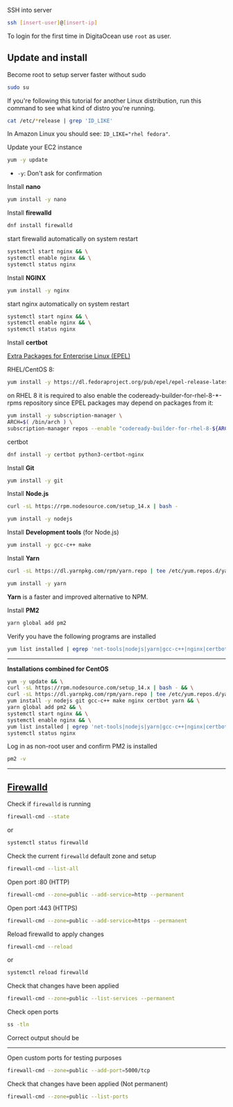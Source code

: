 SSH into server

```sh
ssh [insert-user]@[insert-ip]
```
To login for the first time in DigitaOcean use `root` as user.

## Update and install

Become root to setup server faster without sudo
```sh
sudo su
```

If you're following this tutorial for another Linux distribution, run this command to see what kind of distro you're running.
```sh
cat /etc/*release | grep 'ID_LIKE'
```
In Amazon Linux you should see: `ID_LIKE="rhel fedora"`.

Update your EC2 instance
```sh
yum -y update
```
- `-y`: Don't ask for confirmation

Install **nano**
```sh
yum install -y nano
```

Install **firewalld**
```sh
dnf install firewalld
```

start firewalld automatically on system restart
```sh
systemctl start nginx && \
systemctl enable nginx && \
systemctl status nginx
```

Install **NGINX**
```sh
yum install -y nginx
```

start nginx automatically on system restart
```sh
systemctl start nginx && \
systemctl enable nginx && \
systemctl status nginx
```

Install **certbot**

[Extra Packages for Enterprise Linux (EPEL)](https://fedoraproject.org/wiki/EPEL#Quickstart)

RHEL/CentOS 8:
```sh
yum install -y https://dl.fedoraproject.org/pub/epel/epel-release-latest-8.noarch.rpm
```
on RHEL 8 it is required to also enable the codeready-builder-for-rhel-8-*-rpms repository since EPEL packages may depend on packages from it:
```sh
yum install -y subscription-manager \
ARCH=$( /bin/arch ) \
subscription-manager repos --enable "codeready-builder-for-rhel-8-${ARCH}-rpms"
```
certbot
```sh
dnf install -y certbot python3-certbot-nginx
```

Install **Git**
```sh
yum install -y git
```

Install **Node.js**

```sh
curl -sL https://rpm.nodesource.com/setup_14.x | bash -
```
```sh
yum install -y nodejs
```

Install **Development tools** (for Node.js)
```sh
yum install -y gcc-c++ make
```

Install **Yarn**

```sh
curl -sL https://dl.yarnpkg.com/rpm/yarn.repo | tee /etc/yum.repos.d/yarn.repo
```
```sh
yum install -y yarn
```
**Yarn** is a faster and improved alternative to NPM.

Install **PM2**
```sh
yarn global add pm2
```

Verify you have the following programs are installed
```sh
yum list installed | egrep 'net-tools|nodejs|yarn|gcc-c++|nginx|certbot|git'
```

---

**Installations combined for CentOS**
```sh
yum -y update && \
curl -sL https://rpm.nodesource.com/setup_14.x | bash - && \
curl -sL https://dl.yarnpkg.com/rpm/yarn.repo | tee /etc/yum.repos.d/yarn.repo && \
yum install -y nodejs git gcc-c++ make nginx certbot yarn && \
yarn global add pm2 && \
systemctl start nginx && \
systemctl enable nginx && \
yum list installed | egrep 'net-tools|nodejs|yarn|gcc-c++|nginx|certbot|git' && \
systemctl status nginx
```

Log in as non-root user and confirm PM2 is installed

```sh
pm2 -v
```

---

## [Firewalld](https://www.digitalocean.com/community/tutorials/how-to-set-up-a-firewall-using-firewalld-on-centos-8)

Check if `firewalld` is running
```sh
firewall-cmd --state
```
or
```sh
systemctl status firewalld
```

Check the current `firewalld` default zone and setup
```sh
firewall-cmd --list-all
```

Open port :80 (HTTP)

```sh
firewall-cmd --zone=public --add-service=http --permanent
```

Open port :443 (HTTPS)

```sh
firewall-cmd --zone=public --add-service=https --permanent
```

Reload firewalld to apply changes
```sh
firewall-cmd --reload
```
or
```sh
systemctl reload firewalld
```

Check that changes have been applied
```sh
firewall-cmd --zone=public --list-services --permanent
```

Check open ports

```sh
ss -tln
```

Correct output should be 

--- 

Open custom ports for testing purposes 

```sh
firewall-cmd --zone=public --add-port=5000/tcp
```

Check that changes have been applied (Not permanent)
```sh
firewall-cmd --zone=public --list-ports
```


